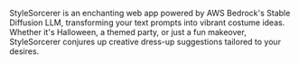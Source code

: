 StyleSorcerer is an enchanting web app powered by AWS Bedrock's Stable Diffusion LLM, transforming your text prompts into vibrant costume ideas. Whether it's Halloween, a themed party, or just a fun makeover, StyleSorcerer conjures up creative dress-up suggestions tailored to your desires.
